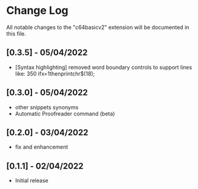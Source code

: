 # Change Log

All notable changes to the "c64basicv2" extension will be documented in this file.

## [0.3.5] - 05/04/2022

- [Syntax highlighting] removed word boundary controls to support lines like: 350 ifx=1thenprintchr$(18);

## [0.3.0] - 05/04/2022

- other snippets synonyms
- Automatic Proofreader command (beta)

## [0.2.0] - 03/04/2022

- fix and enhancement

## [0.1.1] - 02/04/2022

- Initial release